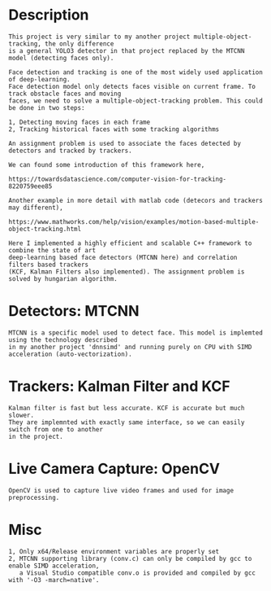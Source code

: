 # Description

	This project is very similar to my another project multiple-object-tracking, the only difference 
	is a general YOLO3 detector in that project replaced by the MTCNN model (detecting faces only). 

	Face detection and tracking is one of the most widely used application of deep-learning. 
	Face detection model only detects faces visible on current frame. To track obstacle faces and moving
	faces, we need to solve a multiple-object-tracking problem. This could be done in two steps:
  
	1, Detecting moving faces in each frame
	2, Tracking historical faces with some tracking algorithms
  
	An assignment problem is used to associate the faces detected by detectors and tracked by trackers.
  
	We can found some introduction of this framework here,

	https://towardsdatascience.com/computer-vision-for-tracking-8220759eee85
  
	Another example in more detail with matlab code (detecors and trackers may different),
  
	https://www.mathworks.com/help/vision/examples/motion-based-multiple-object-tracking.html

	Here I implemented a highly efficient and scalable C++ framework to combine the state of art 
	deep-learning based face detectors (MTCNN here) and correlation filters based trackers 
	(KCF, Kalman Filters also implemented). The assignment problem is solved by hungarian algorithm.
  
# Detectors: MTCNN 

	MTCNN is a specific model used to detect face. This model is implemted using the technology described 
	in my another project 'dnnsimd' and running purely on CPU with SIMD acceleration (auto-vectorization).

# Trackers: Kalman Filter and KCF

	Kalman filter is fast but less accurate. KCF is accurate but much slower. 
	They are implemnted with exactly same interface, so we can easily switch from one to another 
	in the project.

# Live Camera Capture: OpenCV

	OpenCV is used to capture live video frames and used for image preprocessing.

# Misc
	
	1, Only x64/Release environment variables are properly set
	2, MTCNN supporting library (conv.c) can only be compiled by gcc to enable SIMD acceleration, 
	   a Visual Studio compatible conv.o is provided and compiled by gcc with '-O3 -march=native'.